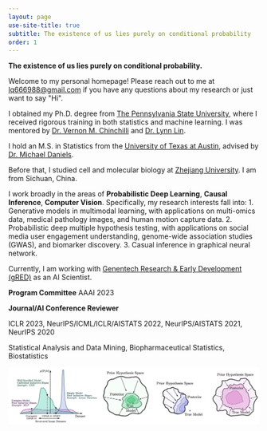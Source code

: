 ```yaml
---
layout: page
use-site-title: true
subtitle: The existence of us lies purely on conditional probability
order: 1
---
```


**The existence of us lies purely on conditional probability.**

Welcome to my personal homepage! Please reach out to me at lq666988@gmail.com if you have any questions about my research or just want to say "Hi". 

I obtained my Ph.D. degree from [The Pennsylvania State University](https://www.psu.edu), where I received rigorous training in both statistics and machine learning. I was mentored by [Dr. Vernon M. Chinchilli](https://pennstate.pure.elsevier.com/en/persons/vernon-chinchilli) and [Dr. Lynn Lin](http://www.personal.psu.edu/lul37/index.html).

I hold an M.S. in Statistics from the [University of Texas at Austin](https://www.utexas.edu), advised by 
[Dr. Michael Daniels](http://users.stat.ufl.edu/~daniels/).

Before that, I studied cell and molecular biology at [Zhejiang University](https://en.wikipedia.org/wiki/Zhejiang_University). I am from Sichuan, China.

I work broadly in the areas of **Probabilistic Deep Learning**, **Causal Inference**, **Computer Vision**. Specifically, my research interests fall into: 1. Generative models in multimodal learning, with applications on multi-omics data, medical pathology images, and human motion capture data. 2. Probabilistic deep multiple hypothesis testing, with applications on social media user engagement understanding, genome-wide association studies (GWAS), and biomarker discovery. 3. Casual inference in graphical neural network. 

Currently, I am working with [Genentech Research & Early Development (gRED)](https://www.gene.com)  as an AI Scientist.

**Program Committee**
 AAAI 2023

**Journal/AI Conference Reviewer**

 ICLR 2023, NeurIPS/ICML/ICLR/AISTATS 2022, NeurIPS/AISTATS 2021, NeurIPS 2020

Statistical Analysis and Data Mining, Biopharmaceutical Statistics, Biostatistics

<img src="/assets/img/bayesian_dl.png" alt="" width="800">
